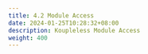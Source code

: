 ```yaml
---
title: 4.2 Module Access
date: 2024-01-25T10:28:32+08:00
description: Koupleless Module Access
weight: 400
---
```

